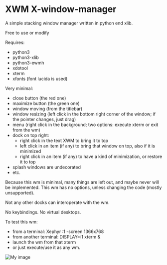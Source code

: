 # XWM X-window-manager
A simple stacking window manager written in python end xlib.

Free to use or modify

Requires:
- python3
- python3-xlib
- python3-ewmh
- xdotool
- xterm
- xfonts (font lucida is used)

Very minimal:
- close button (the red one)
- maximize button (the green one)
- window moving (from the titlebar)
- window resizing (left click in the bottom right corner of the window; if the pointer changes, just drag)
- menu (right click in the background; two options: execute xterm or exit from the wm)
- dock on top right:
    - right click in the text XWM to bring it to top
    - left click in an item (if any) to bring that window on top, also if it is minimized
    - right click in an item (if any) to have a kind of minimization, or restore it to top
- splash windows are undecorated
- etc.

Because this wm is minimal, many things are left out, and maybe never will be implemented. This wm has no options, unless changing the code (mostly unsupported).

Not any other docks can interoperate with the wm.

No keybindings. No virtual desktops.

To test this wm:
- from a terminal: Xephyr :1 -screen 1366x768
- from another terminal: DISPLAY=:1 xterm &
- launch the wm from that xterm
- or just execute/use it as any wm.

![My image](https://github.com/frank038/XWM-X-window-manager-/blob/main/screenshot.png)
